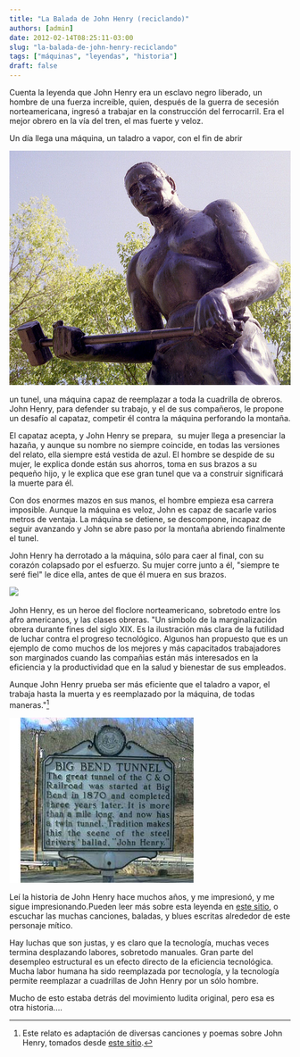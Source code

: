 ```yaml
---
title: "La Balada de John Henry (reciclando)"
authors: [admin]
date: 2012-02-14T08:25:11-03:00
slug: "la-balada-de-john-henry-reciclando"
tags: ["máquinas", "leyendas", "historia"]
draft: false
---
```


Cuenta la leyenda que John Henry era un esclavo negro liberado, un
hombre de una fuerza increible, quien, después de la guerra de secesión
norteamericana, ingresó a trabajar en la construcción del ferrocarril.
Era el mejor obrero en la vía del tren, el mas fuerte y veloz.

Un día llega una máquina, un taladro a vapor, con el fin de abrir

![john\_henry.jpg](john_henry.jpg)

un tunel, una máquina capaz de reemplazar a toda la cuadrilla de
obreros. John Henry, para defender su trabajo, y el de sus compañeros,
le propone un desafío al capataz, competir él contra la máquina
perforando la montaña.

El capataz acepta, y John Henry se prepara,  su mujer llega a presenciar
la hazaña, y aunque su nombre no siempre coincide, en todas las
versiones del relato, ella siempre está vestida de azul. El hombre se
despide de su mujer, le explica donde están sus ahorros, toma en sus
brazos a su pequeño hijo, y le explica que ese gran tunel que va a
construir significará la muerte para él.

Con dos enormes mazos en sus manos, el hombre empieza esa carrera
imposible. Aunque la máquina es veloz, John es capaz de sacarle varios
metros de ventaja. La máquina se detiene, se descompone, incapaz de
seguir avanzando y John se abre paso por la montaña abriendo finalmente
el tunel.

John Henry ha derrotado a la máquina, sólo para caer al final, con su
corazón colapsado por el esfuerzo. Su mujer corre junto a él, "siempre
te seré fiel" le dice ella, antes de que él muera en sus brazos.

![](800px-Big_Bend_Tunnel_John_Henry.jpg)

John Henry, es un heroe del floclore norteamericano, sobretodo entre los
afro americanos, y las clases obreras. "Un simbolo de la
marginalización obrera durante fines del siglo XIX. Es la ilustración
más clara de la futilidad de luchar contra el progreso tecnológico.
Algunos han propuesto que es un ejemplo de como muchos de los mejores y
más capacitados trabajadores son marginados cuando las compañias están
más interesados en la eficiencia y la productividad que en la salud y
bienestar de sus empleados.

Aunque John Henry prueba ser más eficiente que el taladro a vapor, el
trabaja hasta la muerta y es reemplazado por la máquina, de todas
maneras."[^1]

![800px-Big\_Bend\_Tunnel\_John\_Henry.jpg](big_bend_tunnel_john_henry.jpg)

Leí la historia de John Henry hace muchos años, y me impresionó, y me
sigue impresionando.Pueden leer más sobre esta leyenda en [este
sitio](http://www.ibiblio.org/john_henry/index.html), o escuchar las
muchas canciones, baladas, y blues escritas alrededor de este personaje
mítico.

Hay luchas que son justas, y es claro que la tecnología, muchas veces
termina desplazando labores, sobretodo manuales. Gran parte del
desempleo estructural es un efecto directo de la eficiencia tecnológica.
Mucha labor humana ha sido reemplazada por tecnología, y la tecnología
permite reemplazar a cuadrillas de John Henry por un sólo hombre.

Mucho de esto estaba detrás del movimiento ludita original, pero esa es
otra historia\....

[^1]: Este relato es adaptación de diversas canciones y poemas sobre
John Henry, tomados desde [este
sitio](http://www.ibiblio.org/john_henry/story1.html).

[^2]: Wikipedia, traducción libre
